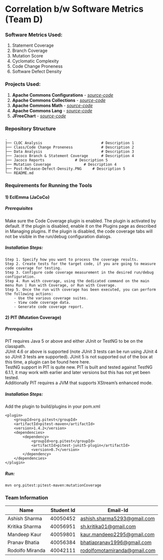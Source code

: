 # Correlation b/w Software Metrics (Team D)

### Software Metrics Used:
1. Statement Coverage 
2. Branch Coverage
3. Mutation Score
4. Cyclomatic Complexity
5. Code Change Proneness
6. Software Defect Density

### Projects Used:
1. **Apache Commons Configurations** - [*source-code*](https://github.com/apache/commons-configuration) 
2. **Apache Commons Collections** - [*source-code*](https://github.com/apache/commons-collections)
3. **Apache Commons Math** - [*source-code*](https://github.com/apache/commons-math)
4. **Apache Commons Lang** - [*source-code*](https://github.com/apache/commons-lang)
5. **JFreeChart** - [*source-code*](https://github.com/jfree/jfreechart)

### Repository Structure
    .
    ├── CLOC Analysis                      		# Description 1
    ├── Class/Code Change Proneness        		# Description 2    
    ├── Data Analysis                      		# Description 3
    ├── Jacoco Branch & Statement Coverage 		# Description 4
    ├── Jacoco Reports				# Description 5
    ├── Mutation Coverage 				# Description 4
    ├── Post-Release-Defect-Density.PNG		# Description 5
    └── README.md
    
### Requirements for Running the Tools

#### 1) EclEmma (JaCoCo)
##### Prerequisites 
Make sure the Code Coverage plugin is enabled. The plugin is activated by default. If the plugin is disabled, enable it on the Plugins page as described in Managing plugins. If the plugin is disabled, the code coverage tabs will not be visible in the run/debug configuration dialogs.
##### Installation Steps:
```
Step 1. Specify how you want to process the coverage results.
Step 2. Create tests for the target code, if you are going to measure code coverage for testing.
Step 3. Configure code coverage measurement in the desired run/debug configuration.
Step 4. Run with coverage, using the dedicated command on the main menu Run | Run with Coverage, or Run with Coverage.
Step 5. Once the run with coverage has been executed, you can perform the following actions:
    - Use the various coverage suites.
    - View code coverage data.
    - Generate code coverage report.
```

#### 2) PIT (Mutation Coverage)
##### Prerequisites 
PIT requires Java 5 or above and either JUnit or TestNG to be on the classpath.  
JUnit 4.6 or above is supported (note JUnit 3 tests can be run using JUnit 4 so JUnit 3 tests are supported). JUnit 5 is not supported out of the box at this time, a plugin can be found here here.   
TestNG support in PIT is quite new. PIT is built and tested against TestNG 6.1.1, it may work with earlier and later versions but this has not yet been tested.  
Additionally PIT requires a JVM that supports XStream’s enhanced mode.  
##### Installation Steps:
Add the plugin to build/plugins in your pom.xml
```
<plugin>
    <groupId>org.pitest</groupId>
    <artifactId>pitest-maven</artifactId>
    <version>1.4.2</version>
    <dependencies>
        <dependency>
            <groupId>org.pitest</groupId>
            <artifactId>pitest-junit5-plugin</artifactId>
            <version>0.7</version>
        </dependency>
    </dependencies>
</plugin>
```
##### Run:
```mvn org.pitest:pitest-maven:mutationCoverage```

### Team Information
| Name | Student Id | Email-Id |
|--|--|--|
| Ashish Sharma | 40050452 | ashish.sharma5293@gmail.com |
| Kritika Sharma | 40056951 | sh.kritika01@gmail.com |
| Mandeep Kaur | 40059801 | kaur.mandeep2295@gmail.com |
| Pranav Bhatia | 40056384 | bhatiapranav1996@gmail.com |
| Rodolfo Miranda | 40042111 | rodolfomotamiranda@gmail.com |
